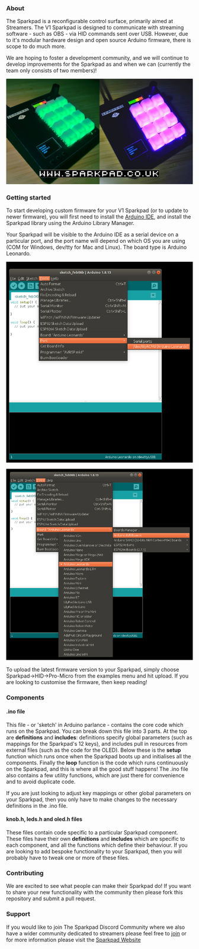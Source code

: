 ### About

The Sparkpad is a reconfigurable control surface, primarily aimed at Streamers. The V1 Sparkpad is designed to communicate with streaming software - such as OBS - via HID commands sent over USB. However, due to it's modular hardware design and open source Arduino firmware, there is scope to do much more.

We are hoping to foster a development community, and we will continue to develop improvements for the Sparkpad as and when we can (currently the team only consists of two members)!

![](/images/sparkpad.jpg)

### Getting started

To start developing custom firmware for your V1 Sparkpad (or to update to newer firmware), you will first need to install the [Arduino IDE](https://www.arduino.cc/en/software), and install the Sparkpad library using the Arduino Library Manager.

Your Sparkpad will be visible to the Arduino IDE as a serial device on a particular port, and the port name will depend on which OS you are using (COM for Windows, dev/tty for Mac and Linux). The board type is Arduino Leonardo. 

![](/images/port.png)

![](/images/board.png)

To upload the latest firmware version to your Sparkpad, simply choose Sparkpad->HID->Pro-Micro from the examples menu and hit upload. If you are looking to customise the firmware, then keep reading!

### Components

#### .ino file
This file - or 'sketch' in Arduino parlance - contains the core code which runs on the Sparkpad. You can break down this file into 3 parts. At the top are **definitions** and **includes**: definitions specify global parameters (such as mappings for the Sparkpad's 12 keys), and includes pull in resources from external files (such as the code for the OLED). Below these is the **setup** function which runs once when the Sparkpad boots up and initialises all the components. Finally the **loop** function is the code which runs continuously on the Sparkpad, and this is where all the good stuff happens! The .ino file also contains a few utility functions, which are just there for convenience and to avoid duplicate code.

If you are just looking to adjust key mappings or other global parameters on your Sparkpad, then you only have to make changes to the necessary definitions in the .ino file.

#### knob.h, leds.h and oled.h files

These files contain code specific to a particular Sparkpad component. These files have their own **definitions** and **includes** which are specific to each component, and all the functions which define their behaviour. If you are looking to add bespoke functionality to your Sparkpad, then you will probably have to tweak one or more of these files.

### Contributing

We are excited to see what people can make their Sparkpad do! If you want to share your new functionality with the community then please fork this repository and submit a pull request. 

### Support

If you would like to join The Sparkpad Discord Community where we also have a wider community dedicated to streamers please feel free to [join](https://discord.gg/uvYdVn9TBU) or for more information please visit the [Sparkpad Website](https://sparkpad.co.uk)
